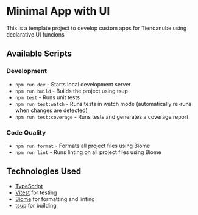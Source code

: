 # Minimal App with UI

This is a template project to develop custom apps for Tiendanube using declarative UI funcions

## Available Scripts

### Development

- `npm run dev` - Starts local development server
- `npm run build` - Builds the project using tsup
- `npm test` - Runs unit tests
- `npm run test:watch` - Runs tests in watch mode (automatically re-runs when changes are detected)
- `npm run test:coverage` - Runs tests and generates a coverage report

### Code Quality

- `npm run format` - Formats all project files using Biome
- `npm run lint` - Runs linting on all project files using Biome

## Technologies Used

- [TypeScript](https://www.typescriptlang.org/)
- [Vitest](https://vitest.dev/) for testing
- [Biome](https://biomejs.dev/) for formatting and linting
- [tsup](https://tsup.egoist.dev/) for building